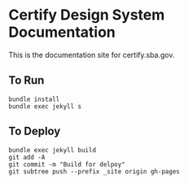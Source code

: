 # Certify Design System Documentation

This is the documentation site for certify.sba.gov.

## To Run

```
bundle install
bundle exec jekyll s
```

## To Deploy
```
bundle exec jekyll build
git add -A
git commit -m "Build for delpoy"
git subtree push --prefix _site origin gh-pages
```
